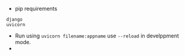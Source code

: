 - pip requirements
```
django
uvicorn
```

- Run using `uvicorn filename:appname` use `--reload` in develppment mode.
- 